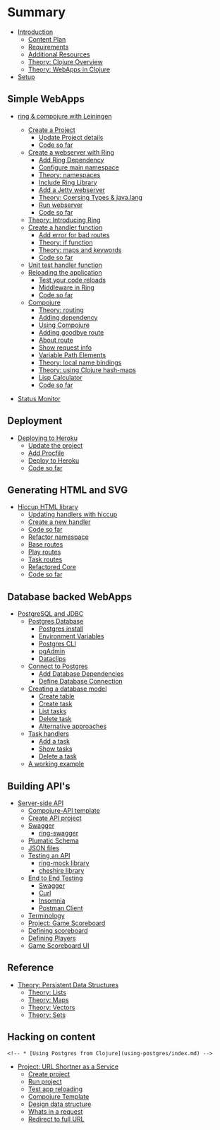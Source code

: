 # Summary

* [Introduction](introduction.md)
    * [Content Plan](content-plan.md)
    * [Requirements](requirements.md)
    * [Additional Resources](additional-resources.md)
    * [Theory: Clojure Overview](overview/index.md)
    * [Theory: WebApps in Clojure](overview/webapps-in-clojure.md)
* [Setup](setup/index.md)

## Simple WebApps

* [ring & compojure with Leiningen](ring-compojure/create-a-project/index.md)
    * [Create a Project](ring-compojure/create-a-project/index.md)
        * [Update Project details](ring-compojure/create-a-project/update-project-details.md)
        * [Code so far](ring-compojure/create-a-project/code-so-far.md)
    * [Create a webserver with Ring](ring-compojure/create-a-webserver-with-ring/index.md)
        * [Add Ring Dependency](ring-compojure/create-a-webserver-with-ring/add-ring-dependency.md)
        * [Configure main namespace](ring-compojure/create-a-webserver-with-ring/configure-main-namespace.md)
        * [Theory: namespaces](ring-compojure/create-a-webserver-with-ring/namespaces.md)
        * [Include Ring Library](ring-compojure/create-a-webserver-with-ring/include-ring-library.md)
        * [Add a Jetty webserver](ring-compojure/create-a-webserver-with-ring/add-a-jetty-webserver.md)
        * [Theory: Coersing Types & java.lang](ring-compojure/create-a-webserver-with-ring/coersing-types-and-java-lang.md)
        * [Run webserver](ring-compojure/create-a-webserver-with-ring/run-webserver.md)
        * [Code so far](ring-compojure/create-a-webserver-with-ring/code-so-far.md)
    * [Theory: Introducing Ring](ring-compojure/introducing-ring/index.md)
    * [Create a handler function](ring-compojure/create-a-handler-function/index.md)
        * [Add error for bad routes](ring-compojure/create-a-handler-function/add-not-found.md)
        * [Theory: if function](ring-compojure/create-a-handler-function/if-function.md)
        * [Theory: maps and keywords](ring-compojure/create-a-handler-function/maps-and-keywords.md)
        * [Code so far](ring-compojure/create-a-handler-function/code-so-far.md)
    * [Unit test handler function](ring-compojure/unit-test-handler-function/index.md)
    * [Reloading the application](ring-compojure/reloading-the-application/index.md)
        * [Test your code reloads](ring-compojure/reloading-the-application/test-your-code-reloads.md)
        * [Middleware in Ring](ring-compojure/reloading-the-application/middleware.md)
        * [Code so far](ring-compojure/reloading-the-application/code-so-far.md)
    * [Compojure](ring-compojure/compojure/index.md)
        * [Theory: routing](ring-compojure/compojure/theory-routing.md)
        * [Adding dependency](ring-compojure/compojure/adding-dependency.md)
        * [Using Compojure](ring-compojure/compojure/using-compojure.md)
        * [Adding goodbye route](ring-compojure/compojure/adding-goodbye-route.md)
        * [About route](ring-compojure/compojure/about.md)
        * [Show request info](ring-compojure/compojure/show-request-info.md)
        * [Variable Path Elements](ring-compojure/compojure/variable-path-elements.md)
        * [Theory: local name bindings](ring-compojure/compojure/theory-local-name-bindings.md)
        * [Theory: using Clojure hash-maps](ring-compojure/compojure/theory-using-hash-maps.md)
        * [Lisp Calculator](ring-compojure/compojure/lisp-calculator.md)
        * [Code so far](ring-compojure/compojure/code-so-far.md)

* [Status Monitor](projects/status-monitor-deps/index.md)

## Deployment
* [Deploying to Heroku](heroku/index.md)
    * [Update the project](heroku/update-project.md)
    * [Add Procfile](heroku/procfile.md)
    * [Deploy to Heroku](heroku/deploy.md)
    * [Code so far](heroku/code-so-far.md)

## Generating HTML and SVG
* [Hiccup HTML library](hiccup/index.md)
    * [Updating handlers with hiccup](hiccup/updating-handlers-with-hiccup.md)
    * [Create a new handler](hiccup/create-new-handler.md)
    * [Code so far](hiccup/code-so-far.md)
    * [Refactor namespace](refactor-namespace/index.md)
    * [Base routes](refactor-namespace/base-routes.md)
    * [Play routes](refactor-namespace/play-routes.md)
    * [Task routes](refactor-namespace/task-routes.md)
    * [Refactored Core](refactor-namespace/core.md)
    * [Code so far](refactor-namespace/code-so-far.md)

## Database backed WebApps
* [PostgreSQL and JDBC](postgres/index.md)
    * [Postgres Database](postgres/index.md)
        * [Postgres install](postgres/install.md)
        * [Environment Variables](postgres/environment-variables.md)
        * [Postgres CLI](postgres/postgres-cli.md)
        * [pgAdmin](postgres/pg-admin.md)
        * [Dataclips](postgres/dataclips.md)
    * [Connect to Postgres](connect-to-postgres/index.md)
        * [Add Database Dependencies](connect-to-postgres/add-database-dependencies.md)
        * [Define Database Connection](connect-to-postgres/define-db-connection.md)
    * [Creating a database model](database-model/index.md)
        * [Create table](database-model/create-table.md)
        * [Create task](database-model/create-task.md)
        * [List tasks](database-model/show-all-task.md)
        * [Delete task](database-model/delete-task.md)
        * [Alternative approaches](database-model/alternative-approaches.md)
    * [Task handlers](task-handlers/index.md)
        * [Add a task](task-handlers/add-a-task.md)
        * [Show tasks](task-handlers/show-task.md)
        * [Delete a task](task-handlers/delete-a-task.md)
    * [A working example](working-example/index.md)

## Building API's
* [Server-side API](server-side-api/index.md)
    * [Compojure-API template](server-side-api/compojure-api-template.md)
    * [Create API project](server-side-api/create-compojure-api-project.md)
    * [Swagger](server-side-api/swagger.md)
        * [ring-swagger](server-side-api/ring-swagger.md)
    * [Plumatic Schema](server-side-api/plumatic-schema.md)
    * [JSON files](server-side-api/json-files.md)
    * [Testing an API](server-side-api/testing-api.md)
        * [ring-mock library](server-side-api/ring-mock.md)
        *   [cheshire library](server-side-api/cheshire.md)
    * [End to End Testing](server-side-api/end-to-end-testing/index.md)
        * [Swagger](server-side-api/end-to-end-testing/swagger.md)
        * [Curl](server-side-api/end-to-end-testing/curl.md)
        * [Insomnia](server-side-api/end-to-end-testing/insomnia.md)
        * [Postman Client](server-side-api/end-to-end-testing/postman.md)
    * [Terminology](server-side-api/terminology.md)
    * [Project: Game Scoreboard](server-side-api/projects/game-scoreboard/index.md)
    * [Defining scoreboard](server-side-api/projects/game-scoreboard/defining-scoreboard.md)
    * [Defining Players](server-side-api/projects/game-scoreboard/defining-scores.md)
    * [Game Scoreboard UI](server-side-api/projects/game-scoreboard-ui/index.md)

<!-- ## Micro-frameworks (TODO) -->

<!-- * [Overview](micro-framework/index.md) -->
<!--     * [Luminus](micro-framework/luminus/index.md) -->
<!--     * [Pedestal](micro-framework/pedestal/index.md) -->
<!--     * [Edge](micro-framework/edge/index.md) -->


## Reference
* [Theory: Persistent Data Structures](persistent-data-structures/index.md)
    * [Theory: Lists](persistent-data-structures/lists.md)
    * [Theory: Maps](persistent-data-structures/maps.md)
    * [Theory: Vectors](persistent-data-structures/vectors.md)
    * [Theory: Sets](persistent-data-structures/sets.md)
<!-- * [Compojure defroutes macro](compojure/defroutes.md) -->

## Hacking on content
<!-- * [Variable tag names](work-in-progress.md) -->
    <!-- * [Using Postgres from Clojure](using-postgres/index.md) -->
* [Project: URL Shortner as a Service](project-url-shortner/index.md)
    * [Create project](project-url-shortner/create-project.md)
    * [Run project](project-url-shortner/run-project.md)
    * [Test app reloading](project-url-shortner/test-app-reloading.md)
    * [Compojure Template](project-url-shortner/compojure-template.md)
    * [Design data structure](project-url-shortner/design-data-structure.md)
    * [Whats in a request](project-url-shortner/whats-in-a-request.md)
    * [Redirect to full URL](project-url-shortner/redirect-to-full-url.md)
    <!--     * [Add static resources](project-url-shortner/add-static-resources.md) -->
    <!--     * [Disable anti-forgery check](project-url-shortner/disable-anti-forgery-check.    md) -->
    <!--     * [Create HTML Form](project-url-shortner/create-html-form.md) -->
    <!--     * [Using Ring Redirect](project-url-shortner/using-ring-redirect.md) -->
    <!--     * [Named alias handler](project-url-shortner/named-alias-handler.md) -->
    <!--     * [if-let function](project-url-shortner/if-let-function.md) -->
    <!--     * [Refactor: Hiccup form](project-url-shortner/refacor-hiccup-form.md) -->
    <!--     * [Alias generator](project-url-shortner/alias-generator.md) -->
    <!--     * [Persist aliases](project-url-shortner/persist-aliases.md) -->
    <!--     * [Postgres setup](project-url-shortner/postgres-setup.md) -->
    <!--     * [Redis setup](project-url-shortner/redis-setup.md) -->
    <!--     * [create database](project-url-shortner/create-database.md) -->
    <!--     * [add alias to database](project-url-shortner/add-alias-to-database.md) -->
    <!--     * [get alias from database](project-url-shortner/get-alias-from-database.md) -->
    <!--     * [delete alias from database](project-url-shortner/delete-alias-from-database.md) -->
    <!-- * [Building a full database backed app](full-app/index.md) -->
    <!-- * [Testing](testing/index.md) -->
    <!--     * [Unit Testing](testing/unit/testing/index.md) -->
    <!-- * [Reference](reference/index.md) -->
    <!-- * [Lighttable](lighttable/index.md) -->
    <!--     * [Configure Keyboard mappings](lighttable/configure-keyboard-mappings.md) -->
    <!-- * [Projects with Leiningen](leiningen/index.md) -->
    <!--     * [Create a project](leiningen/create-a-project.md) -->
    <!--     * [Run the REPL](leiningen/run-the-repl.md) -->
    <!--     * [Profiles overview](leiningen/profile.md) -->
    <!--     * [Adding a dev profile](leiningen/adding-a-dev-profile.md) -->
    <!--     * [Templates](leiningen/templates.md) -->
    <!--     * [Plugins](leiningen/plugins.md) -->
    <!-- * [Development Environments](development-environment/index.md) -->
    <!--     * [Java](development-environment/java.md) -->
    <!--     * [Leiningen](development-environment/leiningen.md) -->
    <!--     * [LightTable](development-environment/lighttable.md) -->
    <!--     * [Other tools](development-environment/other-tools.md) -->
